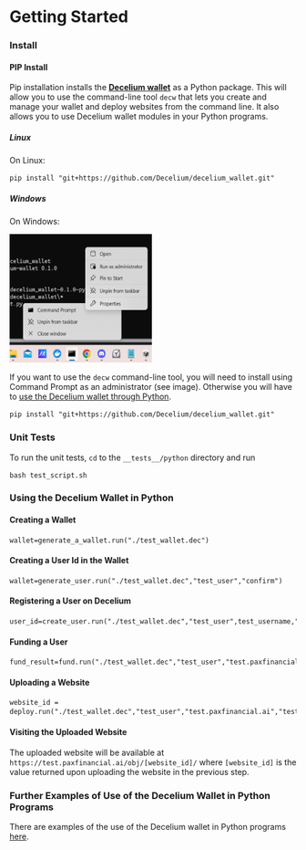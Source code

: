 # Getting Started
### Install

#### PIP Install

Pip installation installs the [**Decelium wallet**](https://github.com/Decelium/decelium_wallet) as a Python package. This will allow you to use the command-line tool `decw` that lets you create and manage your wallet and deploy websites from the command line. It also allows you to use Decelium wallet modules in your Python programs.

##### Linux

On Linux:

    pip install "git+https://github.com/Decelium/decelium_wallet.git"

##### Windows

On Windows:

<img src="./run_as_administrator.png" alt="How to run as administrator" width="250" height="225">

If you want to use the `decw` command-line tool, you will need to install using Command Prompt as an administrator (see image). Otherwise you will have to [use the Decelium wallet through Python](./PY_USAGE_EXAMPLES.md). 

    pip install "git+https://github.com/Decelium/decelium_wallet.git" 
    
### Unit Tests

To run the unit tests, `cd` to the `__tests__/python` directory and run
    
    bash test_script.sh
    
### Using the Decelium Wallet in Python

#### Creating a Wallet

    wallet=generate_a_wallet.run("./test_wallet.dec")
    
#### Creating a User Id in the Wallet

    wallet=generate_user.run("./test_wallet.dec","test_user","confirm")
    
#### Registering a User on Decelium

    user_id=create_user.run("./test_wallet.dec","test_user",test_username,"test.paxfinancial.ai","passtest")
    
#### Funding a User

    fund_result=fund.run("./test_wallet.dec","test_user","test.paxfinancial.ai")
    
#### Uploading a Website

    website_id = deploy.run("./test_wallet.dec","test_user","test.paxfinancial.ai","test/example_small_website.ipfs","./website/")
 
#### Visiting the Uploaded Website

The uploaded website will be available at `https://test.paxfinancial.ai/obj/[website_id]/` where `[website_id]` is the value returned upon uploading the website in the previous step.

### Further Examples of Use of the Decelium Wallet in Python Programs

There are examples of the use of the Decelium wallet in Python programs [here](./PY_USAGE_EXAMPLES.md).
